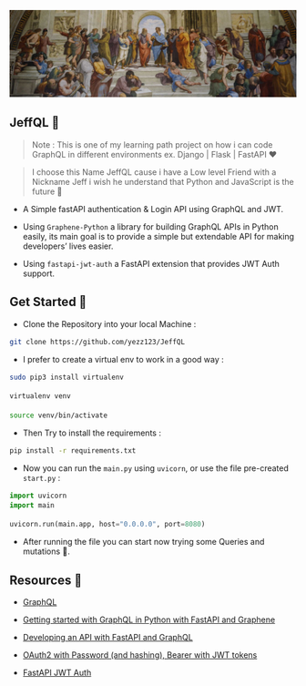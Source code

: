<p align="center"> 
    <img src="https://github.com/yezz123/yezz123/blob/master/img/school-of-athens.jpg" alt="School of Athena">
</p>

## JeffQL :rocket:

> Note : This is one of my learning path project on how i can code GraphQL in different environments ex. Django | Flask | FastAPI :heart:

> I choose this Name JeffQL cause i have a Low level Friend with a Nickname Jeff i wish he understand that Python and JavaScript is the future :rocket:

- A Simple fastAPI authentication & Login API using GraphQL and JWT.

- Using `Graphene-Python` a library for building GraphQL APIs in Python easily, its main goal is to provide a simple but extendable API for making developers’ lives easier.

- Using `fastapi-jwt-auth` a FastAPI extension that provides JWT Auth support.

## Get Started :rocket:

- Clone the Repository into your local Machine :

```sh
git clone https://github.com/yezz123/JeffQL
```

- I prefer to create a virtual env to work in a good way :

```sh
sudo pip3 install virtualenv

virtualenv venv

source venv/bin/activate
```

- Then Try to install the requirements :

```sh
pip install -r requirements.txt
```

- Now you can run the `main.py` using `uvicorn`, or use the file pre-created `start.py` :

```py
import uvicorn
import main

uvicorn.run(main.app, host="0.0.0.0", port=8080)
```

- After running the file you can start now trying some Queries and mutations :rocket:.

## Resources :rocket:

- [GraphQL](https://fastapi.tiangolo.com/advanced/graphql/)

- [Getting started with GraphQL in Python with FastAPI and Graphene](https://itnext.io/getting-started-with-graphql-in-python-with-fastapi-and-graphene-abb4f3eb04f4)

- [Developing an API with FastAPI and GraphQL](https://testdriven.io/blog/fastapi-graphql/)

- [OAuth2 with Password (and hashing), Bearer with JWT tokens](https://fastapi.tiangolo.com/tutorial/security/oauth2-jwt/)

- [FastAPI JWT Auth](https://indominusbyte.github.io/fastapi-jwt-auth/)